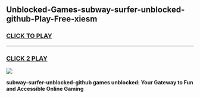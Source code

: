 
## Unblocked-Games-subway-surfer-unblocked-github-Play-Free-xiesm
<h3>
<a href="https://premium76.site?title=subway-surfer-unblocked-github&ref=12A">CLICK TO PLAY</a></h3>
<hr>

<h3>
<a href="https://premium76.site?title=subway-surfer-unblocked-github&ref=12A">CLICK 2 PLAY</a>
  
</h3>

<a href="https://premium76.site?title=subway-surfer-unblocked-github&ref=12A"><img src="https://clearcache.store/games.png"></a>


**subway-surfer-unblocked-github games unblocked: Your Gateway to Fun and Accessible Online Gaming**
